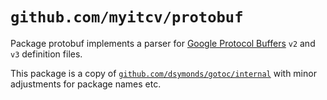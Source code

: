 # `github.com/myitcv/protobuf`

Package protobuf implements a parser for [Google Protocol
Buffers](https://developers.google.com/protocol-buffers/?hl=en) `v2` and `v3` definition files.

This package is a copy of [`github.com/dsymonds/gotoc/internal`](https://github.com/dsymonds/gotoc/tree/master/internal) with
minor adjustments for package names etc.
